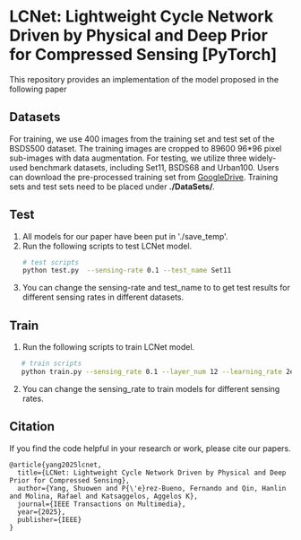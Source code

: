 # LCNet: Lightweight Cycle Network Driven by Physical and Deep Prior for Compressed Sensing [PyTorch]

This repository provides an implementation of the model proposed  in the following paper



## Datasets
For training,  we use 400 images from the training set and test set of the BSDS500 dataset. The training images are cropped to 89600 96*96 pixel sub-images with data augmentation. For testing, we utilize three widely-used benchmark datasets, including Set11, BSDS68 and Urban100.
Users can download the pre-processed training set from [GoogleDrive](https://drive.google.com/file/d/1hELlT70R56KIM0VFMAylmRZ5n2IuOxiz/view?usp=sharing). Training sets and test sets need to be placed under **./DataSets/**.

## Test
1. All models for our paper have been put in './save_temp'.
2. Run the following scripts to test LCNet model.
    ```bash
    # test scripts
    python test.py  --sensing-rate 0.1 --test_name Set11
    ```
3. You can change the sensing-rate and test_name to to get test results for different sensing rates in different datasets.

## Train
1. Run the following scripts to train LCNet model.
 ```bash
    # train scripts
    python train.py --sensing_rate 0.1 --layer_num 12 --learning_rate 2e-4 --start_epoch 0 --epochs 100 --batch_size 32
 ```
2. You can change the sensing_rate to train models for different sensing rates.



## Citation
If you find the code helpful in your research or work, please cite our papers.
```
@article{yang2025lcnet,
  title={LCNet: Lightweight Cycle Network Driven by Physical and Deep Prior for Compressed Sensing},
  author={Yang, Shuowen and P{\'e}rez-Bueno, Fernando and Qin, Hanlin and Molina, Rafael and Katsaggelos, Aggelos K},
  journal={IEEE Transactions on Multimedia},
  year={2025},
  publisher={IEEE}
}
```

